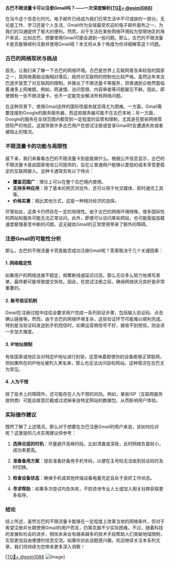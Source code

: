 **古巴不限流量卡可以注册Gmail吗？——一次深度解析[[TG💪+ @esim1088](https://t.me/s/esim1088)]**

在当今这个信息化时代，电子邮件已经成为我们日常生活中不可或缺的一部分。无论是工作、学习还是个人生活，Gmail作为全球最受欢迎的电子邮件服务之一，为我们的沟通提供了极大的便利。然而，对于生活在某些网络环境较为受限地区的用户来说，比如古巴，想要使用Gmail可能会遇到一些问题。那么，古巴的不限流量卡是否能够顺利注册并使用Gmail呢？本文将从多个角度为你详细解答这个问题。

### 古巴的网络现状与挑战

首先，让我们来了解一下古巴的网络环境。古巴是世界上互联网普及率较低的国家之一，其网络基础设施相对落后，政府对互联网的控制也比较严格。虽然近年来古巴逐步放宽了对互联网的限制，并推出了不限流量卡等服务，但普通民众依然面临着诸多上网难题。例如，网速慢、访问受限、内容审查等问题屡见不鲜。因此，即使拥有一张不限流量卡，也不一定能完全解决所有网络问题。

在这种背景下，使用Gmail这样的国际性服务就显得尤为困难。一方面，Gmail需要连接到Google的服务服务器，而这些服务器可能不在古巴本地；另一方面，Google的服务在全球范围内都受到一定程度的监管和限制，尤其是在那些网络管控较严的地区。这就导致许多古巴用户在尝试注册或登录Gmail时会遭遇失败或者被阻止的情况。

### 不限流量卡的功能与局限性

接下来，我们来看看古巴的不限流量卡到底能做什么。根据公开信息显示，古巴的不限流量卡是由国家电信公司提供的，旨在让普通用户能够以更低的成本享受更稳定的互联网接入。这种卡通常具有以下特点：

- **覆盖范围广**：理论上可以在整个古巴境内使用。
- **支持多种应用**：除了基本的网页浏览外，还可以用于社交媒体、即时通讯工具等。
- **价格实惠**：相比其他方式，这是一种相对经济的选择。

尽管如此，这类卡仍然存在一定的局限性。由于古巴的网络环境特殊，很多国际性的网站和服务可能无法正常访问。此外，即便可以访问某些网站，也可能面临加载速度极慢甚至中断的问题。这无疑给Gmail的正常使用带来了额外的障碍。

### 注册Gmail的可能性分析

那么，古巴的不限流量卡究竟能否成功注册Gmail呢？答案取决于几个关键因素：

#### 1. 网络稳定性
如果用户的网络连接不稳定，频繁断线或延迟过高，那么无论多么努力地填写表单，最终都可能导致提交失败。因此，在尝试注册之前，确保网络状况良好是非常重要的。

#### 2. 账号验证机制
Gmail在注册过程中往往会要求用户完成一系列验证步骤，包括输入验证码、点击确认链接等。然而，由于古巴的网络环境复杂，这些验证环节可能难以顺利完成。特别是当验证码发送到手机短信时，如果运营商信号不好，接收不到短信，则会进一步加大难度。

#### 3. IP地址限制
有些国家或地区会对特定IP地址进行封锁，这意味着即使你的设备能够正常联网，但如果所在的IP地址被列入黑名单，那么也无法访问目标网站。这种情况在古巴尤为常见。

#### 4. 人为干预
除了技术上的障碍外，还可能存在人为干预的风险。例如，某些ISP（互联网服务提供商）可能会故意拦截或过滤掉来自特定网站的数据包，从而影响用户体验。

### 实际操作建议

既然了解了上述情况，那么对于想要在古巴注册Gmail的用户来说，该如何应对呢？这里提供几点实用建议供参考：

1. **选择合适的时机**：尽量避开高峰时段，比如清晨或深夜，此时网络负载较小，成功率更高。
   
2. **准备备用方案**：提前准备好备用手机号码，以便在主号码无法收到验证码时及时切换。
   
3. **检查设备状态**：确保手机或其他终端设备电量充足且处于良好工作状态。
   
4. **寻求帮助**：如果多次尝试均告失败，不妨咨询专业人士或加入相关社群获取更多指导。

### 结论

综上所述，虽然古巴的不限流量卡能够在一定程度上改善当地的网络条件，但对于希望注册并长期使用Gmail的用户而言，仍需克服不少实际困难。不过，随着科技的发展和社会的进步，相信未来会有越来越多的技术手段帮助人们突破地域限制，实现更加自由便捷的信息交流。如果你对此话题感兴趣，欢迎继续关注本系列文章，我们将持续为您带来更多深入洞察！

[[TG💪+ @esim1088](https://t.me/s/esim1088) ![Image](https://i.postimg.cc/4NQfJmqS/Snipaste-2025-05-13-00-14-12.png)]